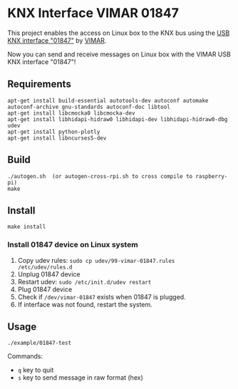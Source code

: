 # KNX Interface VIMAR 01847

This project enables the access on Linux box to the KNX bus using the [USB KNX interface "01847"](https://www.vimar.com/it/it/catalog/product/index/code/01993) by [VIMAR](www.vimar.com). 

Now you can send and receive messages on Linux box with the VIMAR USB KNX interface "01847"!

## Requirements
```
apt-get install build-essential autotools-dev autoconf automake autoconf-archive gnu-standards autoconf-doc libtool
apt-get install libcmocka0 libcmocka-dev
apt-get install libhidapi-hidraw0 libhidapi-dev libhidapi-hidraw0-dbg udev
apt-get install python-plotly
apt-get install libncurses5-dev
```

## Build
```
./autogen.sh  (or autogen-cross-rpi.sh to cross compile to raspberry-pi)
make
```

## Install
```
make install
```

### Install 01847 device on Linux system
1. Copy udev rules: `sudo cp udev/99-vimar-01847.rules /etc/udev/rules.d`
2. Unplug 01847 device
3. Restart udev: `sudo /etc/init.d/udev restart`
4. Plug 01847 device 
5. Check if `/dev/vimar-01847` exists when 01847 is plugged.
6. If interface was not found, restart the system.

## Usage
```
./example/01847-test
```
Commands:
- `q` key to quit
- `s` key to send message in raw format (hex)

